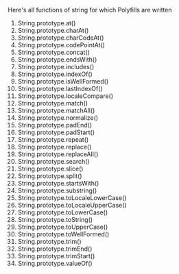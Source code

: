 Here's all functions of string for which Polyfills are written

1. String.prototype.at()
2. String.prototype.charAt()
3. String.prototype.charCodeAt()
4. String.prototype.codePointAt()
5. String.prototype.concat()
6. String.prototype.endsWith()
7. String.prototype.includes()
8. String.prototype.indexOf()
9. String.prototype.isWellFormed()
10. String.prototype.lastIndexOf()
11. String.prototype.localeCompare()
12. String.prototype.match()
13. String.prototype.matchAll()
14. String.prototype.normalize()
15. String.prototype.padEnd()
16. String.prototype.padStart()
17. String.prototype.repeat()
18. String.prototype.replace()
19. String.prototype.replaceAll()
20. String.prototype.search()
21. String.prototype.slice()
22. String.prototype.split()
23. String.prototype.startsWith()
24. String.prototype.substring()
25. String.prototype.toLocaleLowerCase()
26. String.prototype.toLocaleUpperCase()
27. String.prototype.toLowerCase()
28. String.prototype.toString()
29. String.prototype.toUpperCase()
30. String.prototype.toWellFormed()
31. String.prototype.trim()
32. String.prototype.trimEnd()
33. String.prototype.trimStart()
34. String.prototype.valueOf()
